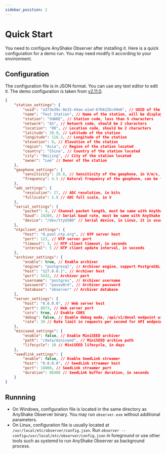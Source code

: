 ```yaml
---
sidebar_position: 2
---
```


# Quick Start

You need to configure AnyShake Observer after installing it. Here is a quick configuration for a demo run. You may need modify it according to your environment.

## Configuration

The configuration file is in JSON format. You can use any text editor to edit it. The demo configuration is taken from [v2.11.0](https://github.com/anyshake/observer/releases/tag/v2.11.0).

```json
{
    "station_settings": {
        "uuid": "a373e39c-8e15-44ae-a1ad-6fb622bc49e6", // UUID of the station, you can generate it with `uuidgen` command, or pick one from uuidgenerator.net
        "name": "Test Station", // Name of the station, will be displayed on the web page
        "station": "SHAKE", // Station code, less than 5 characters
        "network": "AS", // Network code, should be 2 characters
        "location": "00", // Location code, should be 2 characters
        "latitude": 39.9, // Latitude of the station
        "longitude": 116.3, // Longitude of the station
        "elevation": 0, // Elevation of the station
        "region": "Asia", // Region of the station located
        "country": "China", // Country of the station located
        "city": "Beijing", // City of the station located
        "owner": "Lee" // Owner of the station
    },
    "geophone_settings": {
        "sensitivity": 28.8, // Sensitivity of the geophone, in V/m/s, can be found in the datasheet of the geophone
        "frequency": 4.5 // Natural frequency of the geophone, can be found in the datasheet of the geophone
    },
    "adc_settings": {
        "resolution": 27, // ADC resolution, in bits
        "fullscale": 5.0 // ADC full scale, in V
    },
    "serial_settings": {
        "packet": 4, // Channel packet length, must be same with AnyShake Explorer
        "baud": 19200, // Serial baud rate, must be same with AnyShake Explorer
        "device": "/dev/ttyUSB0" // Serial device, in Linux, it is usually starts with /dev/tty, in Windows, it is usually starts with COM
    },
    "ntpclient_settings": {
        "host": "0.pool.ntp.org", // NTP server host
        "port": 123, // NTP server port
        "timeout": 3, // NTP client timeout, in seconds
        "interval": 5 // NTP client update interval, in seconds
    },
    "archiver_settings": {
        "enable": true, // Enable archiver
        "engine": "postgresql", // Archiver engine, support PostgreSQL, MySQL, MSSQL
        "host": "127.0.0.1", // Archiver host
        "port": 5432, // Archiver port
        "username": "postgres", // Archiver username
        "password": "passw0rd", // Archiver password
        "database": "observer" // Archiver database
    },
    "server_settings": {
        "host": "0.0.0.0", // Web server host
        "port": 8073, // Web server port
        "cors": true, // Enable CORS
        "debug": false, // Enable debug mode, /api/v1/devel endpoint will be available
        "rate": 30 // Rate limit in requests per second for API endpoints
    },
    "miniseed_settings": {
        "enable": false, // Enable MiniSEED archiver
        "path": "/data/miniseed", // MiniSEED archive path
        "lifecycle": 10 // MiniSEED lifecycle, in days
    },
    "seedlink_settings": {
        "enable": false, // Enable SeedLink streamer
        "host": "0.0.0.0", // SeedLink streamer host
        "port": 18000, // SeedLink streamer port
        "duration": 86400 // SeedLink buffer duration, in seconds
    }
}
```

## Runnning

 - On Windows, configuration file is located in the same directory as AnyShake Observer binary. You may run `observer.exe` without additional parameters.
 - On Linux, configuration file is usually located at `/usr/local/etc/observer/config.json`. Run `observer --config=/usr/local/etc/observer/config.json` in foreground or use other tools such as systemd to run AnyShake Observer as background process.
